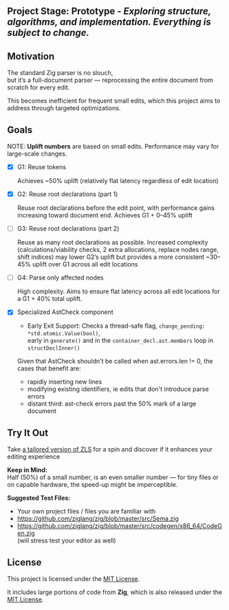 ## Project Stage: Prototype - *Exploring structure, algorithms, and implementation. Everything is subject to change.*

## Motivation

The standard Zig parser is no slouch,  
but it’s a full-document parser — reprocessing the entire document from scratch for every edit.

This becomes inefficient for frequent small edits, which this project aims to address through targeted optimizations.

## Goals

NOTE: **Uplift numbers** are based on small edits. Performance may vary for large-scale changes.

- [x] G1: Reuse tokens

    Achieves ~50% uplift (relatively flat latency regardless of edit location)

- [x] G2: Reuse root declarations (part 1)

    Reuse root declarations before the edit point, with performance gains increasing toward document end.
    Achieves G1 + 0–45% uplift

- [ ] G3: Reuse root declarations (part 2)

    Reuse as many root declarations as possible.
    Increased complexity (calculations/viability checks, 2 extra allocations, replace nodes range, shift indices) may lower G2’s uplift but provides a more consistent ~30–45% uplift over G1 across all edit locations

- [ ] G4: Parse only affected nodes

    High complexity. Aims to ensure flat latency across all edit locations for a G1 + 40% total uplift. 

- [x] Specialized AstCheck component

    - Early Exit Support: Checks a thread-safe flag, `change_pending: *std.atomic.Value(bool)`,     
      early in `generate()` and in the `container_decl.ast.members` loop in `structDeclInner()`

    Given that AstCheck shouldn't be called when ast.errors.len != 0, the cases that benefit are:  
    
    - rapidly inserting new lines
    - modifying existing identifiers, ie edits that don't introduce parse errors
    - distant third: ast-check errors past the 50% mark of a large document

## Try It Out

Take [a tailored version of ZLS](https://github.com/llogick/zls/tree/zls-016-dev-faster-doc-edits) for a spin and discover if it enhances your editing experience    

**Keep in Mind:**  
Half (50%) of a small number, is an even smaller number — for tiny files or on capable hardware, the speed-up might be imperceptible.  

**Suggested Test Files:**
- Your own project files / files you are familiar with
- https://github.com/ziglang/zig/blob/master/src/Sema.zig
- https://github.com/ziglang/zig/blob/master/src/codegen/x86_64/CodeGen.zig     
    (will stress test your editor as well)


## License

This project is licensed under the [MIT License](LICENSE).

It includes large portions of code from **Zig**, which is also released under the [MIT License](LICENSE-ZIG).
